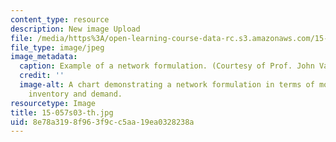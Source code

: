 ```yaml
---
content_type: resource
description: New image Upload
file: /media/https%3A/open-learning-course-data-rc.s3.amazonaws.com/15-057-systems-optimization-spring-2003/8e78a3198f963f9cc5aa19ea0328238a_15-057s03-th.jpg
file_type: image/jpeg
image_metadata:
  caption: Example of a network formulation. (Courtesy of Prof. John Vande Vate.)
  credit: ''
  image-alt: A chart demonstrating a network formulation in terms of monthly production,
    inventory and demand.
resourcetype: Image
title: 15-057s03-th.jpg
uid: 8e78a319-8f96-3f9c-c5aa-19ea0328238a
---
```

